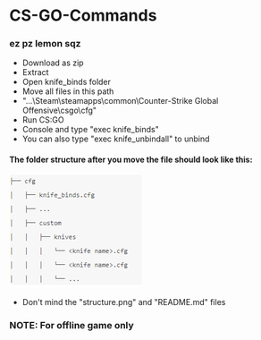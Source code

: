 # CS-GO-Commands

### ez pz lemon sqz

* Download as zip
* Extract
* Open knife_binds folder
* Move all files in this path 
* "...\Steam\steamapps\common\Counter-Strike Global Offensive\csgo\cfg"
* Run CS:GO
* Console and type "exec knife_binds"
* You can also type "exec knife_unbindall" to unbind

#### The folder structure after you move the file should look like this:
<p align="left">
<img src="https://github.com/CliffordV/CS-GO-Commands/blob/master/structure.PNG" />
</p>
  
* Don't mind the "structure.png" and "README.md" files

### NOTE: For offline game only

